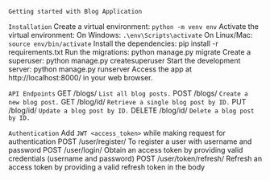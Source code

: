 `Getting started with Blog Application`

``Installation``
 Create a virtual environment: `python -m venv env`
 Activate the virtual environment:
 On Windows: `.\env\Scripts\activate`
 On Linux/Mac: `source env/bin/activate`
 Install the dependencies: pip install -r requirements.txt
 Run the migrations: python manage.py migrate
 Create a superuser: python manage.py createsuperuser
 Start the development server: python manage.py runserver
 Access the app at http://localhost:8000/ in your web browser.
 
``API Endpoints``
GET /blogs/ `List all blog posts.`
POST /blogs/ `Create a new blog post.`
GET /blog/id/ `Retrieve a single blog post by ID.`
PUT /blog/id/ `Update a blog post by ID.`
DELETE /blog/id/ `Delete a blog post by ID.`

``Authentication``
Add `JWT <access_token>` while making request for authentication 
POST /user/register/ To register a user with username and password
POST /user/login/ Obtain an access token by providing valid credentials (username and password)
POST /user/token/refresh/ Refresh an access token by providing a valid refresh token in the body





